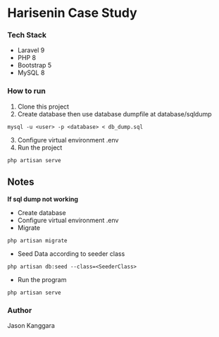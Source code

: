 # Harisenin Case Study

### Tech Stack

-   Laravel 9
-   PHP 8
-   Bootstrap 5
-   MySQL 8

### How to run

1. Clone this project
2. Create database then use database dumpfile at database/sqldump

```
mysql -u <user> -p <database> < db_dump.sql
```

3. Configure virtual environment .env
4. Run the project

```
php artisan serve
```

## Notes

**If sql dump not working**

-   Create database
-   Configure virtual environment .env
-   Migrate

```
php artisan migrate
```

-   Seed Data according to seeder class

```
php artisan db:seed --class=<SeederClass>
```

-   Run the program

```
php artisan serve
```

### Author

Jason Kanggara

